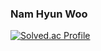 ### Nam Hyun Woo

[![Solved.ac Profile](http://mazassumnida.wtf/api/v2/generate_badge?boj=skagusdn)](https://solved.ac/skagusdn/)

<!--
**skagusdn/skagusdn** is a ✨ _special_ ✨ repository because its `README.md` (this file) appears on your GitHub profile.

Here are some ideas to get you started:

- 🔭 I’m currently working on ...
- 🌱 I’m currently learning ...
- 👯 I’m looking to collaborate on ...
- 🤔 I’m looking for help with ...
- 💬 Ask me about ...
- 📫 How to reach me: ...
- 😄 Pronouns: ...
- ⚡ Fun fact: ...
-->
